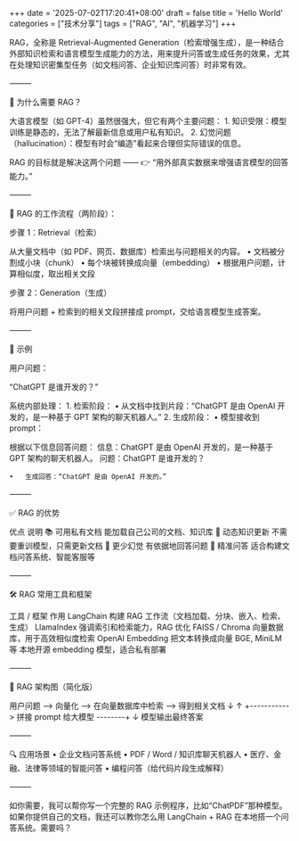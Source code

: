 +++
date = '2025-07-02T17:20:41+08:00'
draft = false
title = 'Hello World'
categories = ["技术分享"]
tags = ["RAG", "AI", "机器学习"]
+++

RAG，全称是 Retrieval-Augmented Generation（检索增强生成），是一种结合外部知识检索和语言模型生成能力的方法，用来提升问答或生成任务的效果，尤其在处理知识密集型任务（如文档问答、企业知识库问答）时非常有效。

⸻

🧠 为什么需要 RAG？

大语言模型（如 GPT-4）虽然很强大，但它有两个主要问题：
	1.	知识受限：模型训练是静态的，无法了解最新信息或用户私有知识。
	2.	幻觉问题（hallucination）：模型有时会“编造”看起来合理但实际错误的信息。

RAG 的目标就是解决这两个问题 ——
👉 “用外部真实数据来增强语言模型的回答能力。”

⸻

🔁 RAG 的工作流程（两阶段）：

步骤 1：Retrieval（检索）

从大量文档中（如 PDF、网页、数据库）检索出与问题相关的内容。
	•	文档被分割成小块（chunk）
	•	每个块被转换成向量（embedding）
	•	根据用户问题，计算相似度，取出相关文段

步骤 2：Generation（生成）

将用户问题 + 检索到的相关文段拼接成 prompt，交给语言模型生成答案。

⸻

📌 示例

用户问题：

“ChatGPT 是谁开发的？”

系统内部处理：
	1.	检索阶段：
	•	从文档中找到片段：“ChatGPT 是由 OpenAI 开发的，是一种基于 GPT 架构的聊天机器人。”
	2.	生成阶段：
	•	模型接收到 prompt：

根据以下信息回答问题：
信息：ChatGPT 是由 OpenAI 开发的，是一种基于 GPT 架构的聊天机器人。
问题：ChatGPT 是谁开发的？


	•	生成回答：“ChatGPT 是由 OpenAI 开发的。”

⸻

✅ RAG 的优势

优点	说明
📚 可用私有文档	能加载自己公司的文档、知识库
🔄 动态知识更新	不需要重训模型，只需更新文档
🧠 更少幻觉	有依据地回答问题
🎯 精准问答	适合构建文档问答系统、智能客服等


⸻

🛠 RAG 常用工具和框架

工具 / 框架	作用
LangChain	构建 RAG 工作流（文档加载、分块、嵌入、检索、生成）
LlamaIndex	强调索引和检索能力，RAG 优化
FAISS / Chroma	向量数据库，用于高效相似度检索
OpenAI Embedding	把文本转换成向量
BGE, MiniLM 等	本地开源 embedding 模型，适合私有部署


⸻

🧱 RAG 架构图（简化版）

用户问题 --> 向量化 --> 在向量数据库中检索 --> 得到相关文档
        ↓                                          ↑
        +-----------> 拼接 prompt 给大模型 --------+
                          ↓
                   模型输出最终答案


⸻

🔍 应用场景
	•	企业文档问答系统
	•	PDF / Word / 知识库聊天机器人
	•	医疗、金融、法律等领域的智能问答
	•	编程问答（给代码片段生成解释）

⸻

如你需要，我可以帮你写一个完整的 RAG 示例程序，比如“ChatPDF”那种模型。如果你提供自己的文档，我还可以教你怎么用 LangChain + RAG 在本地搭一个问答系统。需要吗？